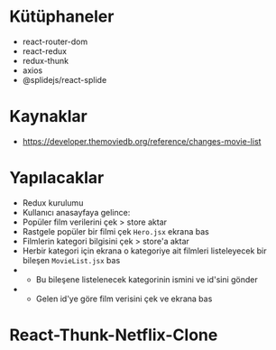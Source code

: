 # Kütüphaneler

- react-router-dom
- react-redux
- redux-thunk
- axios
- @splidejs/react-splide

# Kaynaklar

- https://developer.themoviedb.org/reference/changes-movie-list

# Yapılacaklar

- Redux kurulumu
- Kullanıcı anasayfaya gelince:
- Popüler film verilerini çek > store aktar
- Rastgele popüler bir filmi çek `Hero.jsx` ekrana bas
- Filmlerin kategori bilgisini çek > store'a aktar
- Herbir kategori için ekrana o kategoriye ait filmleri listeleyecek bir bileşen `MovieList.jsx` bas
- - Bu bileşene listelenecek kategorinin ismini ve id'sini gönder
- - Gelen id'ye göre film verisini çek ve ekrana bas
# React-Thunk-Netflix-Clone
